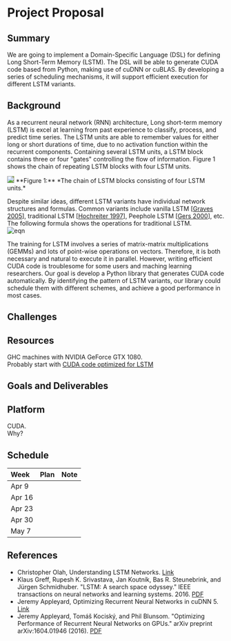 # Project Proposal

## Summary
<!--Summarize your project in no more than 2-3 sentences. Describe what you plan to do and what parallel systems you will be working with. -->

We are going to implement a Domain-Specific Language (DSL) for defining Long Short-Term Memory (LSTM). The DSL will be able to generate CUDA code based from Python, making use of cuDNN or cuBLAS. By developing a series of scheduling mechanisms, it will support efficient execution for different LSTM variants.

## Background
<!--If your project involves accelerating a compute-intensive application, describe the application or piece of the application you are going to implement in more detail. This description need only be a few paragraphs. It might be helpful to include a block diagram or pseudocode of the basic idea. An important detail is what aspects of the problem might benefit from parallelism? and why?-->
As a recurrent neural network (RNN) architecture, Long short-term memory (LSTM) is excel at learning from past experience to classify, process, and predict time series. The LSTM units are able to remember values for either long or short durations of time, due to no activation function within the recurrent components. Containing several LSTM units, a LSTM block contains three or four "gates" controlling the flow of information. Figure 1 shows the chain of repeating LSTM blocks with four LSTM units.

<img src="http://colah.github.io/posts/2015-08-Understanding-LSTMs/img/LSTM3-chain.png" style="background-color:#90a959;"/>  
**Figure 1:** *The chain of LSTM blocks consisting of  four LSTM units.*

Despite similar ideas, different LSTM variants have individual network structures and formulas. Common variants include vanilla LSTM [[Graves 2005](http://www.sciencedirect.com/science/article/pii/S0893608005001206)], traditional LSTM [[Hochreiter 1997](http://www.mitpressjournals.org/doi/abs/10.1162/neco.1997.9.8.1735)], Peephole LSTM [[Gers 2000](http://ieeexplore.ieee.org/abstract/document/861302/)], etc. The following formula shows the operations for traditional LSTM.  
![eqn](http://www.sciweavers.org/upload/Tex2Img_1491768305/eqn.png)

The training for LSTM involves a series of matrix-matrix multiplications (GEMMs) and lots of point-wise operations on vectors.  Therefore, it is both necessary and natural to execute it in parallel. However, writing efficient CUDA code is troublesome for some users and maching learning researchers. Our goal is develop a Python library that generates CUDA code automatically. By identifying the pattern of LSTM variants, our library could schedule them with different schemes, and achieve a good performance in most cases.

## Challenges
<!--Describe why the problem is challenging. What aspects of the problem might make it difficult to parallelize? In other words, what to you hope to learn by doing the project?

- Describe the workload: what are the dependencies, what are its memory access characteristics? (is there locality? is there a high communication to computation ratio?), is there divergent execution?
- Describe constraints: What are the properties of the system that make mapping the workload to it challenging?
-->

## Resources
<!--Describe the resources (type of computers, starter code, etc.) you will use. What code base will you start from? Are you starting from scratch or using an existing piece of code? Is there a book or paper that you are using as a reference (if so, provide a citation)? Are there any other resources you need, but haven't figured out how to obtain yet? Could you benefit from access to any special machines?-->

GHC machines with NVIDIA GeForce GTX 1080.  
Probably start with [CUDA code optimized for LSTM](https://github.com/parallel-forall/code-samples/tree/master/posts/rnn)

## Goals and Deliverables
<!--Describe the deliverables or goals of your project.-->

## Platform
<!--Describe why the platform (computer and/or language) you have chosen is a good one for your needs. Why does it make sense to use this parallel system for the workload you have chosen?-->

CUDA.  
Why?

## Schedule
<!--Produce a schedule for your project. Your schedule should have at least one item to do per week. List what you plan to get done each week from now until the parallelism competition in order to meet your project goals. Keep in mind that due to other classes, you'll have more time to work some weeks than others (work that into the schedule). You will need to re-evaluate your progress at the end of each week and update this schedule accordingly. Note the intermediate checkpoint deadline is April 25th. In your schedule we encourage you to be precise as precise as possible. It's often helpful to work backward in time from your deliverables and goals, writing down all the little things you'll need to do (establish the dependencies!).-->

| Week | Plan | Note |
| :--- |:---| :---|
| Apr 9 |   |   |
| Apr 16 |   |   |
| Apr 23 |   |   |
| Apr 30 |   |   |
| May 7 |   |   |

## References
- Christopher Olah, Understanding LSTM Networks. [Link](http://colah.github.io/posts/2015-08-Understanding-LSTMs/)
- Klaus Greff, Rupesh K. Srivastava, Jan Koutník, Bas R. Steunebrink, and Jürgen Schmidhuber. "LSTM: A search space odyssey." IEEE transactions on neural networks and learning systems. 2016. [PDF](https://arxiv.org/pdf/1503.04069.pdf)
- Jeremy Appleyard, Optimizing Recurrent Neural Networks in cuDNN 5. [Link](https://devblogs.nvidia.com/parallelforall/optimizing-recurrent-neural-networks-cudnn-5/)
- Jeremy Appleyard, Tomáš Kociský, and Phil Blunsom. "Optimizing Performance of Recurrent Neural Networks on GPUs." arXiv preprint arXiv:1604.01946 (2016). [PDF](https://arxiv.org/pdf/1604.01946.pdf)
